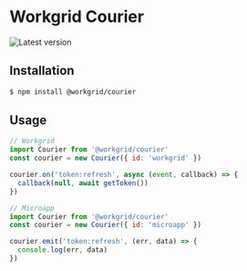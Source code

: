 # Workgrid Courier

![Latest version](https://shields.lmig.com/npm/version/@workgrid/courier.svg)

## Installation

```bash
$ npm install @workgrid/courier
```

## Usage

```js
// Workgrid
import Courier from '@workgrid/courier'
const courier = new Courier({ id: 'workgrid' })

courier.on('token:refresh', async (event, callback) => {
  callback(null, await getToken())
})

// Microapp
import Courier from '@workgrid/courier'
const courier = new Courier({ id: 'microapp' })

courier.emit('token:refresh', (err, data) => {
  console.log(err, data)
})
```
